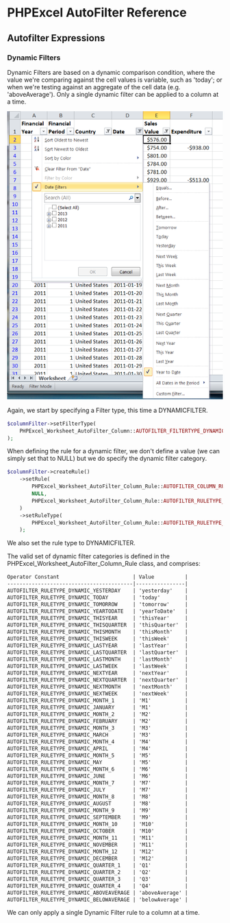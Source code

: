 # PHPExcel AutoFilter Reference

## Autofilter Expressions

### Dynamic Filters

Dynamic Filters are based on a dynamic comparison condition, where the value we're comparing against the cell values is variable, such as 'today'; or when we're testing against an aggregate of the cell data (e.g. 'aboveAverage'). Only a single dynamic filter can be applied to a column at a time.

![04-04-dynamic-autofilter.png](./images/04-04-dynamic-autofilter.png)

Again, we start by specifying a Filter type, this time a DYNAMICFILTER.

```php
$columnFilter->setFilterType(
    PHPExcel_Worksheet_AutoFilter_Column::AUTOFILTER_FILTERTYPE_DYNAMICFILTER
);
```

When defining the rule for a dynamic filter, we don't define a value (we can simply set that to NULL) but we do specify the dynamic filter category.

```php
$columnFilter->createRule()
    ->setRule(
        PHPExcel_Worksheet_AutoFilter_Column_Rule::AUTOFILTER_COLUMN_RULE_EQUAL,
        NULL,
        PHPExcel_Worksheet_AutoFilter_Column_Rule::AUTOFILTER_RULETYPE_DYNAMIC_YEARTODATE
    )
    ->setRuleType(
        PHPExcel_Worksheet_AutoFilter_Column_Rule::AUTOFILTER_RULETYPE_DYNAMICFILTER
    );
```

We also set the rule type to DYNAMICFILTER.

The valid set of dynamic filter categories is defined in the PHPExcel_Worksheet_AutoFilter_Column_Rule class, and comprises:

    Operator Constant                        | Value          |
    -----------------------------------------|----------------|
    AUTOFILTER_RULETYPE_DYNAMIC_YESTERDAY    | 'yesterday'    |
    AUTOFILTER_RULETYPE_DYNAMIC_TODAY        | 'today'        |
    AUTOFILTER_RULETYPE_DYNAMIC_TOMORROW     | 'tomorrow'     |
    AUTOFILTER_RULETYPE_DYNAMIC_YEARTODATE   | 'yearToDate'   |
    AUTOFILTER_RULETYPE_DYNAMIC_THISYEAR     | 'thisYear'     |
    AUTOFILTER_RULETYPE_DYNAMIC_THISQUARTER  | 'thisQuarter'  |
    AUTOFILTER_RULETYPE_DYNAMIC_THISMONTH    | 'thisMonth'    |
    AUTOFILTER_RULETYPE_DYNAMIC_THISWEEK     | 'thisWeek'     |
    AUTOFILTER_RULETYPE_DYNAMIC_LASTYEAR     | 'lastYear'     |
    AUTOFILTER_RULETYPE_DYNAMIC_LASTQUARTER  | 'lastQuarter'  |
    AUTOFILTER_RULETYPE_DYNAMIC_LASTMONTH    | 'lastMonth'    |
    AUTOFILTER_RULETYPE_DYNAMIC_LASTWEEK     | 'lastWeek'     |
    AUTOFILTER_RULETYPE_DYNAMIC_NEXTYEAR     | 'nextYear'     |
    AUTOFILTER_RULETYPE_DYNAMIC_NEXTQUARTER  | 'nextQuarter'  |
    AUTOFILTER_RULETYPE_DYNAMIC_NEXTMONTH    | 'nextMonth'    |
    AUTOFILTER_RULETYPE_DYNAMIC_NEXTWEEK     | 'nextWeek'     |
    AUTOFILTER_RULETYPE_DYNAMIC_MONTH_1      | 'M1'           |
    AUTOFILTER_RULETYPE_DYNAMIC_JANUARY      | 'M1'           |
    AUTOFILTER_RULETYPE_DYNAMIC_MONTH_2      | 'M2'           |
    AUTOFILTER_RULETYPE_DYNAMIC_FEBRUARY     | 'M2'           |
    AUTOFILTER_RULETYPE_DYNAMIC_MONTH_3      | 'M3'           |
    AUTOFILTER_RULETYPE_DYNAMIC_MARCH        | 'M3'           |
    AUTOFILTER_RULETYPE_DYNAMIC_MONTH_4      | 'M4'           |
    AUTOFILTER_RULETYPE_DYNAMIC_APRIL        | 'M4'           |
    AUTOFILTER_RULETYPE_DYNAMIC_MONTH_5      | 'M5'           |
    AUTOFILTER_RULETYPE_DYNAMIC_MAY          | 'M5'           |
    AUTOFILTER_RULETYPE_DYNAMIC_MONTH_6      | 'M6'           |
    AUTOFILTER_RULETYPE_DYNAMIC_JUNE         | 'M6'           |
    AUTOFILTER_RULETYPE_DYNAMIC_MONTH_7      | 'M7'           |
    AUTOFILTER_RULETYPE_DYNAMIC_JULY         | 'M7'           |
    AUTOFILTER_RULETYPE_DYNAMIC_MONTH_8      | 'M8'           |
    AUTOFILTER_RULETYPE_DYNAMIC_AUGUST       | 'M8'           |
    AUTOFILTER_RULETYPE_DYNAMIC_MONTH_9      | 'M9'           |
    AUTOFILTER_RULETYPE_DYNAMIC_SEPTEMBER    | 'M9'           |
    AUTOFILTER_RULETYPE_DYNAMIC_MONTH_10     | 'M10'          |
    AUTOFILTER_RULETYPE_DYNAMIC_OCTOBER      | 'M10'          |
    AUTOFILTER_RULETYPE_DYNAMIC_MONTH_11     | 'M11'          |
    AUTOFILTER_RULETYPE_DYNAMIC_NOVEMBER     | 'M11'          |
    AUTOFILTER_RULETYPE_DYNAMIC_MONTH_12     | 'M12'          |
    AUTOFILTER_RULETYPE_DYNAMIC_DECEMBER     | 'M12'          |
    AUTOFILTER_RULETYPE_DYNAMIC_QUARTER_1    | 'Q1'           |
    AUTOFILTER_RULETYPE_DYNAMIC_QUARTER_2    | 'Q2'           |
    AUTOFILTER_RULETYPE_DYNAMIC_QUARTER_3    | 'Q3'           |
    AUTOFILTER_RULETYPE_DYNAMIC_QUARTER_4    | 'Q4'           |
    AUTOFILTER_RULETYPE_DYNAMIC_ABOVEAVERAGE | 'aboveAverage' |
    AUTOFILTER_RULETYPE_DYNAMIC_BELOWAVERAGE | 'belowAverage' |

We can only apply a single Dynamic Filter rule to a column at a time.
